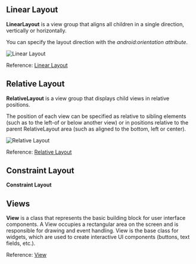 ## Linear Layout

**LinearLayout** is a view group that aligns all children in a single direction, vertically or horizontally. 

You can specify the layout direction with the *android:orientation attribute*.

![Linear Layout](../_media/media_android/android-linear-layout.png)


Reference: [Linear Layout](https://developer.android.com/guide/topics/ui/layout/linear) 

## Relative Layout

**RelativeLayout** is a view group that displays child views in relative positions. 

The position of each view can be specified as relative to sibling elements (such as to the left-of or below another view) or in positions relative to the parent RelativeLayout area (such as aligned to the bottom, left or center).

![Relative Layout](../_media/media_android/relativelayout.png)


Reference: [Relative Layout](https://developer.android.com/guide/topics/ui/layout/relative)

## Constraint Layout

**Constraint Layout** 

## Views

**View** is a class that represents the basic building block for user interface components. 
A View occupies a rectangular area on the screen and is responsible for drawing and event handling. 
View is the base class for widgets, which are used to create interactive UI components (buttons, text fields, etc.).

Reference: [View](https://developer.android.com/reference/android/view/View)